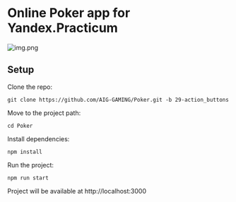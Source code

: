 Online Poker app for Yandex.Practicum
==============================


![img.png](https://oviland.ru/storage/ya-poker.png)

Setup
-----
Clone the repo:

    git clone https://github.com/AIG-GAMING/Poker.git -b 29-action_buttons

Move to the project path:

    cd Poker

Install dependencies:

    npm install

Run the project:

    npm run start

Project will be available at http://localhost:3000